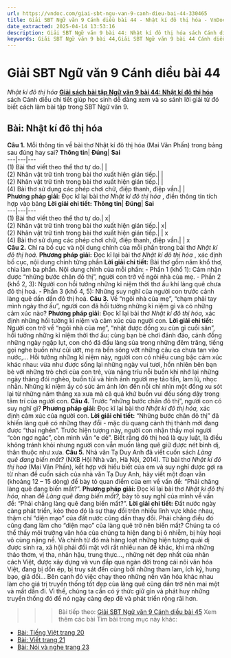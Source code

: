 ```yaml
---
url: https://vndoc.com/giai-sbt-ngu-van-9-canh-dieu-bai-44-330465
title: Giải SBT Ngữ văn 9 Cánh diều bài 44 - Nhật kí đô thị hóa - VnDoc.com
date_extracted: 2025-04-14 13:53:16
description: Giải SBT Ngữ văn 9 bài 44: Nhật kí đô thị hóa sách Cánh diều có đáp án chi tiết cho các bạn cùng tham khảo.
keywords: Giải SBT Ngữ văn 9 bài 44,Giải SBT Ngữ văn 9 bài 44 Cánh diều,Giải sách bài tập Ngữ văn CD lớp 9,Ngữ văn lớp 9 Cánh diều,giải bài tập ngữ văn lớp 9,bài Nhật kí đô thị hóa,giải SBT ngữ văn 9 CD trang 19
---
```


# Giải SBT Ngữ văn 9 Cánh diều bài 44
 _Nhật kí đô thị hóa_
[**Giải sách bài tập Ngữ văn 9 bài 44: Nhật kí đô thị hóa**](<https://vndoc.com/giai-sbt-ngu-van-9-canh-dieu-bai-44-330465>) sách Cánh diều chi tiết giúp học sinh dễ dàng xem và so sánh lời giải từ đó biết cách làm bài tập trong SBT Ngữ văn 9.
## Bài: Nhật kí đô thị hóa
**Câu 1.** Mỗi thông tin về bài thơ Nhật kí đô thị hóa \(Mai Văn Phấn\) trong bảng sau đúng hay sai?
**Thông tin**| **Đúng**| **Sai**  
---|---|---  
\(1\) Bài thơ viết theo thể thơ tự do.| |   
\(2\) Nhân vật trữ tình trong bài thơ xuất hiện gián tiếp.| |   
\(2\) Nhân vật trữ tình trong bài thơ xuất hiện gián tiếp.| |   
\(4\) Bài thơ sử dụng các phép chơi chữ, điệp thanh, điệp vần.| |   
**Phương pháp giải:**
Đọc kĩ lại bài thơ _Nhật kí đô thị hóa_ , điền thông tin tích hợp vào bảng
**Lời giải chi tiết:**
**Thông tin**| **Đúng**| **Sai**  
---|---|---  
\(1\) Bài thơ viết theo thể thơ tự do.| x|   
\(2\) Nhân vật trữ tình trong bài thơ xuất hiện gián tiếp.| x|   
\(2\) Nhân vật trữ tình trong bài thơ xuất hiện gián tiếp.| | x  
\(4\) Bài thơ sử dụng các phép chơi chữ, điệp thanh, điệp vần.| | x  
**Câu 2.** Chỉ ra bố cục và nội dung chính của mỗi phần trong bài thơ _Nhật kí đô thị hoá._
**Phương pháp giải:**
Đọc kĩ lại bài thơ _Nhật kí đô thị hóa_ , xác định bố cục, nội dung chính từng phần
**Lời giải chi tiết:**
Bài thơ gồm năm khổ thơ, chia làm ba phần. Nội dung chính của mỗi phần:
\- Phần 1 \(khổ 1\): Cảm nhận được “những bước chân đô thị”, người con trở về ngôi nhà của mẹ.
\- Phần 2 \(khổ 2, 3\): Người con hồi tưởng những kỉ niệm thời thơ ấu khí làng quê chưa đô thị hoá.
\- Phần 3 \(khổ 4, 5\): Những suy nghĩ của người con trước cảnh làng quê dần dần đô thị hoá.
**Câu 3.** Về “ngôi nhà của mẹ”, “chạm phải tay mình ngày thơ ấu”, người con đã hồi tưởng những kỉ niệm gì và có những cảm xúc nào?
**Phương pháp giải:**
Đọc kĩ lại bài thơ _Nhật kí đô thị hóa,_ xác định những hồi tưởng kỉ niệm và cảm xúc của người con.
**Lời giải chi tiết:**
Người con trở về “ngôi nhà của mẹ”, “nhặt được đồng xu cùn gỉ cuối sân”, hồi tưởng những kỉ niệm thời thơ ấu: cùng bạn bè chơi đánh đáo, cánh đồng những ngày ngập lụt, con chó đá đầu làng sủa trong những đêm trăng, tiếng gọi nghe buồn như củi ướt, mẹ ra bến sông vớt những câu ca chưa tan vào nước,... Hồi tưởng những kỉ niệm này, người con có nhiều cung bậc cảm xúc khác nhau: vừa như được sống lại những ngày vui tươi, hồn nhiên bên bạn bè với những trò chơi của con trẻ, vừa nặng trĩu nỗi buồn khi nhớ lại những ngày tháng đói nghèo, buồn tủi và hình ảnh người mẹ tảo tần, lam lũ, nhọc nhằn. Những kỉ niệm ấy có sức ám ảnh lớn đến nỗi chỉ nhìn một đồng xu sót lại từ những năm tháng xa xưa mà cả quá khứ buồn vui đều sống dậy trong tâm trí của người con.
**Câu 4.** Trước “những bước chân đô thị”, người con có suy nghĩ gì?
**Phương pháp giải:**
Đọc kĩ lại bài thơ _Nhật kí đô thị hóa,_ xác định cảm xúc của người con.
**Lời giải chi tiết:**
“Những bước chân đô thị” đã khiến làng quê có những thay đổi - mặc dù quang cảnh thị thành mới đang được “thai nghén”. Trước hiện tượng này, người con nhận thấy mọi người “còn ngơ ngác”, còn mình vẫn “e dè”. Biết rằng đô thị hoá là quy luật, là điều không tránh khỏi nhưng người con vẫn muốn làng quê giữ được nét bình dị, thân thuộc như xưa.
**Câu 5.** Nhà văn Tạ Duy Anh đã viết cuốn sách _Làng quê đang biến mất?_ \(NXB Hội Nhà văn, Hà Nội, 2014\). Từ bài thơ _Nhật kí đô thị hoá_ \(Mai Văn Phấn\), kết hợp với hiểu biết của em và suy nghĩ được gợi ra từ nhan đề cuốn sách của nhà văn Tạ Duy Anh, hãy viết một đoạn văn \(khoảng 12 – 15 dòng\) để bày tỏ quan điểm của em về vấn đề: “Phải chăng làng quê đang biến mất?”.
**Phương pháp giải:**
Đọc kĩ lại bài thơ _Nhật kí đô thị hóa,_ nhan đề _Làng quê đang biến mất?,_ bày tỏ suy nghĩ của mình về vấn đề: “Phải chăng làng quê đang biến mất?”.
**Lời giải chi tiết:**
Đất nước ngày càng phát triển, kéo theo đó là sự thay đổi trên nhiều lĩnh vực khác nhau, thậm chí “diện mạo” của đất nước cũng dần thay đổi. Phải chăng điều đó cũng đang làm cho “diện mạo” của làng quê trở nên biến mất? Chúng ta có thể thấy môi trường văn hóa của chúng ta hiện đang bị ô nhiễm, bị hủy hoại vô cùng nặng nề. Và chính từ đó mà hàng loạt những hiện tượng quái dị được sinh ra, xã hội phải đối mặt với rất nhiều nan đề khác, khi mà những thảo thơm, vị tha, nhân hậu, trung thực…, những nét đẹp nhất của nhân cách Việt, được xây dựng và vun đắp qua ngàn đời trong cái nôi văn hóa Việt, đang bị dồn ép, bị truy sát đến cùng bởi những tham lam, ích kỷ, hung bạo, giả dối… Bên cạnh đó việc chạy theo những nền văn hóa khác nhau làm cho giá trị truyền thống tốt đẹp của làng quê cũng dần trở nên mai một và mất dần đi. Vì thế, chúng ta cần có ý thức giữ gìn và phát huy những truyền thống đó để nó ngày càng đẹp đẽ và phát triển rộng rãi hơn.
>>> Bài tiếp theo: [Giải SBT Ngữ văn 9 Cánh diều bài 45](<https://vndoc.com/giai-sbt-ngu-van-9-canh-dieu-bai-45-330466>)
Xem thêm các bài Tìm bài trong mục này khác:
  * [Bài: Tiếng Việt trang 20](</giai-sbt-ngu-van-9-canh-dieu-bai-45-330466>)
  * [Bài: Viết trang 21](</giai-sbt-ngu-van-9-canh-dieu-bai-46-330467>)
  * [Bài: Nói và nghe trang 23](</giai-sbt-ngu-van-9-canh-dieu-bai-47-330468>)


